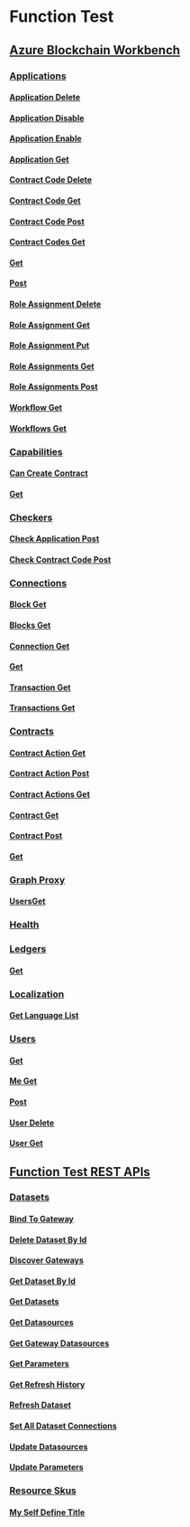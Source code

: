 # Function Test
## [Azure Blockchain Workbench](../docs-ref-index/index.md)
### [Applications](azure-blockchain-workbench/Applications.yml)
#### [Application Delete](azure-blockchain-workbench/Applications/ApplicationDelete.yml)
#### [Application Disable](azure-blockchain-workbench/Applications/ApplicationDisable.yml)
#### [Application Enable](azure-blockchain-workbench/Applications/ApplicationEnable.yml)
#### [Application Get](azure-blockchain-workbench/Applications/ApplicationGet.yml)
#### [Contract Code Delete](azure-blockchain-workbench/Applications/ContractCodeDelete.yml)
#### [Contract Code Get](azure-blockchain-workbench/Applications/ContractCodeGet.yml)
#### [Contract Code Post](azure-blockchain-workbench/Applications/ContractCodePost.yml)
#### [Contract Codes Get](azure-blockchain-workbench/Applications/ContractCodesGet.yml)
#### [Get](azure-blockchain-workbench/Applications/Get.yml)
#### [Post](azure-blockchain-workbench/Applications/Post.yml)
#### [Role Assignment Delete](azure-blockchain-workbench/Applications/RoleAssignmentDelete.yml)
#### [Role Assignment Get](azure-blockchain-workbench/Applications/RoleAssignmentGet.yml)
#### [Role Assignment Put](azure-blockchain-workbench/Applications/RoleAssignmentPut.yml)
#### [Role Assignments Get](azure-blockchain-workbench/Applications/RoleAssignmentsGet.yml)
#### [Role Assignments Post](azure-blockchain-workbench/Applications/RoleAssignmentsPost.yml)
#### [Workflow Get](azure-blockchain-workbench/Applications/WorkflowGet.yml)
#### [Workflows Get](azure-blockchain-workbench/Applications/WorkflowsGet.yml)
### [Capabilities](azure-blockchain-workbench/Capabilities.yml)
#### [Can Create Contract](azure-blockchain-workbench/Capabilities/CanCreateContract.yml)
#### [Get](azure-blockchain-workbench/Capabilities/Get.yml)
### [Checkers](azure-blockchain-workbench/Checkers.yml)
#### [Check Application Post](azure-blockchain-workbench/Checkers/CheckApplicationPost.yml)
#### [Check Contract Code Post](azure-blockchain-workbench/Checkers/CheckContractCodePost.yml)
### [Connections](azure-blockchain-workbench/Connections.yml)
#### [Block Get](azure-blockchain-workbench/Connections/BlockGet.yml)
#### [Blocks Get](azure-blockchain-workbench/Connections/BlocksGet.yml)
#### [Connection Get](azure-blockchain-workbench/Connections/ConnectionGet.yml)
#### [Get](azure-blockchain-workbench/Connections/Get.yml)
#### [Transaction Get](azure-blockchain-workbench/Connections/TransactionGet.yml)
#### [Transactions Get](azure-blockchain-workbench/Connections/TransactionsGet.yml)
### [Contracts](azure-blockchain-workbench/Contracts.yml)
#### [Contract Action Get](azure-blockchain-workbench/Contracts/ContractActionGet.yml)
#### [Contract Action Post](azure-blockchain-workbench/Contracts/ContractActionPost.yml)
#### [Contract Actions Get](azure-blockchain-workbench/Contracts/ContractActionsGet.yml)
#### [Contract Get](azure-blockchain-workbench/Contracts/ContractGet.yml)
#### [Contract Post](azure-blockchain-workbench/Contracts/ContractPost.yml)
#### [Get](azure-blockchain-workbench/Contracts/Get.yml)
### [Graph Proxy](azure-blockchain-workbench/GraphProxy.yml)
#### [ UsersGet](azure-blockchain-workbench/GraphProxy/-UsersGet.yml)
### [Health](azure-blockchain-workbench/Health.yml)
#### [](azure-blockchain-workbench/Health/.yml)
### [Ledgers](azure-blockchain-workbench/Ledgers.yml)
#### [Get](azure-blockchain-workbench/Ledgers/Get.yml)
### [Localization](azure-blockchain-workbench/Localization.yml)
#### [Get Language List](azure-blockchain-workbench/Localization/GetLanguageList.yml)
### [Users](azure-blockchain-workbench/Users.yml)
#### [Get](azure-blockchain-workbench/Users/Get.yml)
#### [Me Get](azure-blockchain-workbench/Users/MeGet.yml)
#### [Post](azure-blockchain-workbench/Users/Post.yml)
#### [User Delete](azure-blockchain-workbench/Users/UserDelete.yml)
#### [User Get](azure-blockchain-workbench/Users/UserGet.yml)
## [Function Test REST APIs](../docs-ref-index/index.md)
### [Datasets](function-test/Datasets.yml)
#### [Bind To Gateway](function-test/Datasets/BindToGateway.yml)
#### [Delete Dataset By Id](function-test/Datasets/DeleteDatasetById.yml)
#### [Discover Gateways](function-test/Datasets/DiscoverGateways.yml)
#### [Get Dataset By Id](function-test/Datasets/GetDatasetById.yml)
#### [Get Datasets](function-test/Datasets/GetDatasets.yml)
#### [Get Datasources](function-test/Datasets/GetDatasources.yml)
#### [Get Gateway Datasources](function-test/Datasets/GetGatewayDatasources.yml)
#### [Get Parameters](function-test/Datasets/GetParameters.yml)
#### [Get Refresh History](function-test/Datasets/GetRefreshHistory.yml)
#### [Refresh Dataset](function-test/Datasets/RefreshDataset.yml)
#### [Set All Dataset Connections](function-test/Datasets/SetAllDatasetConnections.yml)
#### [Update Datasources](function-test/Datasets/UpdateDatasources.yml)
#### [Update Parameters](function-test/Datasets/UpdateParameters.yml)
### [Resource Skus](function-test/ResourceSkus.yml)
#### [My Self Define Title](function-test/ResourceSkus/ListSkus.yml)
